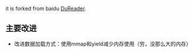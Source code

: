it is forked from baidu [DuReader](https://github.com/baidu/DuReader).

## 主要改进
- 改进数据加载方式：使用mmap和yield减少内存使用（穷，没那么大的内存）
